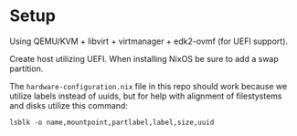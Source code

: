 # Setup

Using QEMU/KVM + libvirt + virtmanager + edk2-ovmf (for UEFI support).

Create host utilizing UEFI.  When installing NixOS be sure to add a swap partition.

The `hardware-configuration.nix` file in this repo should work because we utilize labels instead of uuids, but for help with alignment of filestystems and disks utilize this command:

```
lsblk -o name,mountpoint,partlabel,label,size,uuid
```
